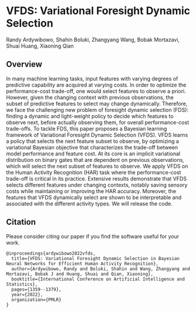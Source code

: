 # VFDS: Variational Foresight Dynamic Selection

Randy Ardywibowo, Shahin Boluki, Zhangyang Wang, Bobak Mortazavi, Shuai Huang, Xiaoning Qian

## Overview

In many machine learning tasks, input features with varying degrees of predictive capability are acquired at varying costs. In order to optimize the performance-cost trade-off, one would select features to observe a priori. However, given the changing context with previous observations, the subset of predictive features to select may change dynamically. Therefore, we face the challenging new problem of foresight dynamic selection (FDS): finding a dynamic and light-weight policy to decide which features to observe next, before actually observing them, for overall performance-cost trade-offs. To tackle FDS, this paper proposes a Bayesian learning framework of Variational Foresight Dynamic Selection (VFDS). VFDS learns a policy that selects the next feature subset to observe, by optimizing a variational Bayesian objective that characterizes the trade-off between model performance and feature cost. At its core is an implicit variational distribution on binary gates that are dependent on previous observations, which will select the next subset of features to observe. We apply VFDS on the Human Activity Recognition (HAR) task where the performance-cost trade-off is critical in its practice. Extensive results demonstrate that VFDS selects different features under changing contexts, notably saving sensory costs while maintaining or improving the HAR accuracy. Moreover, the features that VFDS dynamically select are shown to be interpretable and associated with the different activity types. We will release the code.

## Citation

Please consider citing our paper if you find the software useful for your work.

```
@inproceedings{ardywibowo2022vfds,
  title={VFDS: Variational Foresight Dynamic Selection in Bayesian Neural Networks for Efficient Human Activity Recognition},
  author={Ardywibowo, Randy and Boluki, Shahin and Wang, Zhangyang and Mortazavi, Bobak J and Huang, Shuai and Qian, Xiaoning},
  booktitle={International Conference on Artificial Intelligence and Statistics},
  pages={1359--1379},
  year={2022},
  organization={PMLR}
}
```
